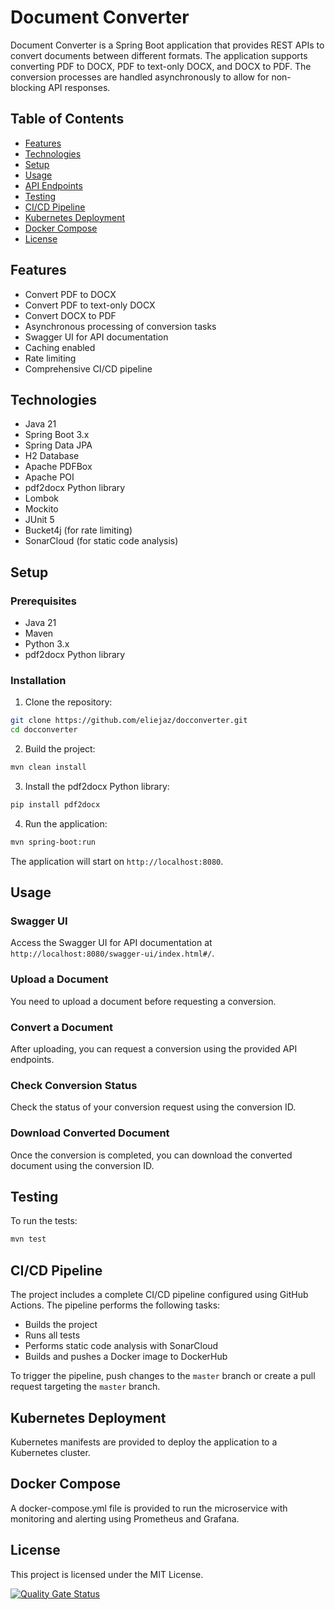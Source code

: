 # Document Converter

Document Converter is a Spring Boot application that provides REST APIs to convert documents between different formats. The application supports converting PDF to DOCX, PDF to text-only DOCX, and DOCX to PDF. The conversion processes are handled asynchronously to allow for non-blocking API responses.

## Table of Contents

- [Features](#features)
- [Technologies](#technologies)
- [Setup](#setup)
- [Usage](#usage)
- [API Endpoints](#api-endpoints)
- [Testing](#testing)
- [CI/CD Pipeline](#cicd-pipeline)
- [Kubernetes Deployment](#kubernetes-deployment)
- [Docker Compose](#docker-compose)
- [License](#license)

## Features

- Convert PDF to DOCX
- Convert PDF to text-only DOCX
- Convert DOCX to PDF
- Asynchronous processing of conversion tasks
- Swagger UI for API documentation
- Caching enabled
- Rate limiting
- Comprehensive CI/CD pipeline

## Technologies

- Java 21
- Spring Boot 3.x
- Spring Data JPA
- H2 Database
- Apache PDFBox
- Apache POI
- pdf2docx Python library
- Lombok
- Mockito
- JUnit 5
- Bucket4j (for rate limiting)
- SonarCloud (for static code analysis)

## Setup

### Prerequisites

- Java 21
- Maven
- Python 3.x
- pdf2docx Python library

### Installation

1. Clone the repository:

```bash
git clone https://github.com/eliejaz/docconverter.git
cd docconverter
```

2. Build the project:

```bash
mvn clean install
```

3. Install the pdf2docx Python library:

```bash
pip install pdf2docx
```

4. Run the application:

```bash
mvn spring-boot:run
```

The application will start on `http://localhost:8080`.

## Usage

### Swagger UI

Access the Swagger UI for API documentation at `http://localhost:8080/swagger-ui/index.html#/`.

### Upload a Document

You need to upload a document before requesting a conversion.

### Convert a Document

After uploading, you can request a conversion using the provided API endpoints.

### Check Conversion Status

Check the status of your conversion request using the conversion ID.

### Download Converted Document

Once the conversion is completed, you can download the converted document using the conversion ID.

## Testing

To run the tests:

```bash
mvn test
```

## CI/CD Pipeline

The project includes a complete CI/CD pipeline configured using GitHub Actions. The pipeline performs the following tasks:
- Builds the project
- Runs all tests
- Performs static code analysis with SonarCloud
- Builds and pushes a Docker image to DockerHub

To trigger the pipeline, push changes to the `master` branch or create a pull request targeting the `master` branch.

## Kubernetes Deployment

Kubernetes manifests are provided to deploy the application to a Kubernetes cluster.

## Docker Compose

A docker-compose.yml file is provided to run the microservice with monitoring and alerting using Prometheus and Grafana.

## License

This project is licensed under the MIT License.

[![Quality Gate Status](https://sonarcloud.io/api/project_badges/measure?project=eliejaz_docconverter&metric=alert_status)](https://sonarcloud.io/summary/new_code?id=eliejaz_docconverter)